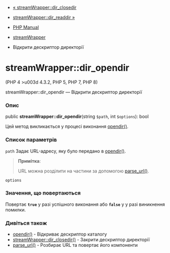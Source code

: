 - [« streamWrapper::dir_closedir](streamwrapper.dir-closedir.md)
- [streamWrapper::dir_readdir »](streamwrapper.dir-readdir.md)

- [PHP Manual](index.md)
- [streamWrapper](class.streamwrapper.md)
- Відкрити дескриптор директорії

# streamWrapper::dir_opendir

(PHP 4 \>u003d 4.3.2, PHP 5, PHP 7, PHP 8)

streamWrapper::dir_opendir — Відкрити дескриптор директорії

### Опис

public **streamWrapper::dir_opendir**(string `$path`, int `$options`):
bool

Цей метод викликається у процесі виконання
[opendir()](function.opendir.md).

### Список параметрів

`path`
Задає URL-адресу, яку було передано в [opendir()](function.opendir.md).

> **Примітка**:
>
> URL можна розділити на частини за допомогою
> [parse_url()](function.parse-url.md).

`options`

### Значення, що повертаються

Повертає **`true`** у разі успішного виконання або **`false`** у
у разі виникнення помилки.

### Дивіться також

- [opendir()](function.opendir.md) - Відкриває дескриптор каталогу
- [streamWrapper::dir_closedir()](streamwrapper.dir-closedir.md) -
Закрити дескриптор директорії
- [parse_url()](function.parse-url.md) - Розбирає URL та повертає
його компоненти
